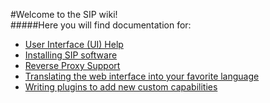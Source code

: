#Welcome to the SIP wiki!<br/>
#####Here you will find documentation for:

- [User Interface (UI) Help](\Help)
- [Installing SIP software](\Installation)
- [Reverse Proxy Support](\Reverse-proxy)
- [Translating the web interface into your favorite language](\Translation-doc)
- [Writing plugins to add new custom capabilities](https://github.com/Dan-in-CA/ospi_plugins/wiki)